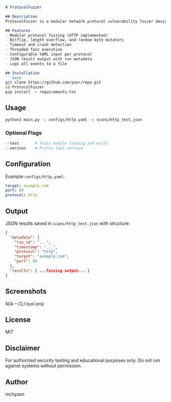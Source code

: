 ```markdown
# ProtocolFuzzer

## Description
ProtocolFuzzer is a modular network protocol vulnerability fuzzer designed to test common services like HTTP, FTP, DNS, and SMB. It sends malformed, randomized, or mutated protocol-specific payloads to detect unknown vulnerabilities, denial-of-service issues, or crash triggers in custom or legacy services.

## Features
- Modular protocol fuzzing (HTTP implemented)
- Bitflip, length overflow, and random byte mutators
- Timeout and crash detection
- Threaded fuzz execution
- Configurable YAML input per protocol
- JSON result output with run metadata
- Logs all events to a file

## Installation
```bash
git clone https://github.com/your/repo.git
cd ProtocolFuzzer
pip install -r requirements.txt
```

## Usage
```bash
python3 main.py -c configs/http.yaml -o scans/http_test.json
```

### Optional Flags
```bash
--test       # Tests module loading and exits
--version    # Prints tool version
```

## Configuration
Example `configs/http.yaml`:
```yaml
target: example.com
port: 80
protocol: http
```

## Output
JSON results saved in `scans/http_test.json` with structure:
```json
{
  "metadata": {
    "run_id": "...",
    "timestamp": "...",
    "protocol": "http",
    "target": "example.com",
    "port": 80
  },
  "results": { ...fuzzing output... }
}
```

## Screenshots
_N/A – CLI tool only_

## License
MIT

## Disclaimer
For authorized security testing and educational purposes only. Do not run against systems without permission.

## Author
mchyasn
```

